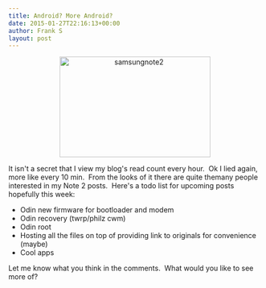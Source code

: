 ```yaml
---
title: Android? More Android?
date: 2015-01-27T22:16:13+00:00
author: Frank S
layout: post
---
```

<p style="text-align: center;"><a href="https://blog.f604.xyz/wp-content/uploads/2015/01/samsungnote2.jpg"><img class=" size-medium wp-image-221 aligncenter" src="https://blog.f604.xyz/wp-content/uploads/2015/01/samsungnote2-300x200.jpg" alt="samsungnote2" width="300" height="200" /></a></p>
<p style="text-align: left;">It isn't a secret that I view my blog's read count every hour.  Ok I lied again, more like every 10 min.  From the looks of it there are quite themany people interested in my Note 2 posts.  Here's a todo list for upcoming posts hopefully this week:</p>

<ul>
	<li>Odin new firmware for bootloader and modem</li>
	<li>Odin recovery (twrp/philz cwm)</li>
	<li>Odin root</li>
	<li>Hosting all the files on top of providing link to originals for convenience (maybe)</li>
	<li>Cool apps</li>
</ul>
Let me know what you think in the comments.  What would you like to see more of?

